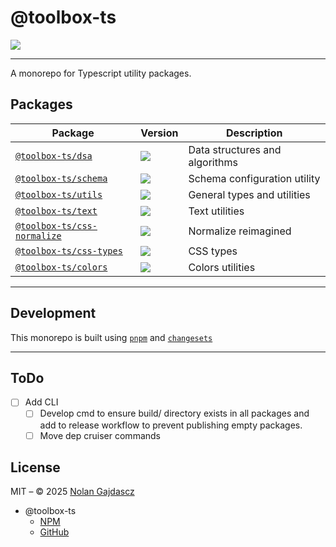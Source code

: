# @toolbox-ts

![](https://img.shields.io/badge/coverage-100%25-brightgreen)

---

A monorepo for Typescript utility packages.

## Packages

| Package                                                 | Version                                                                                                                       | Description                    |
| ------------------------------------------------------- | ----------------------------------------------------------------------------------------------------------------------------- | ------------------------------ |
| [`@toolbox-ts/dsa`](./packages/dsa)                     | [![](https://img.shields.io/npm/v/@toolbox-ts/dsa?label=)](https://www.npmjs.com/package/@toolbox-ts/dsa)                     | Data structures and algorithms |
| [`@toolbox-ts/schema`](./packages/schema)               | [![](https://img.shields.io/npm/v/@toolbox-ts/schema?label=)](https://www.npmjs.com/package/@toolbox-ts/schema)               | Schema configuration utility   |
| [`@toolbox-ts/utils`](./packages/utils)                 | [![](https://img.shields.io/npm/v/@toolbox-ts/utils?label=)](https://www.npmjs.com/package/@toolbox-ts/utils)                 | General types and utilities    |
| [`@toolbox-ts/text`](./packages/text)                   | [![](https://img.shields.io/npm/v/@toolbox-ts/text?label=)](https://www.npmjs.com/package/@toolbox-ts/text)                   | Text utilities                 |
| [`@toolbox-ts/css-normalize`](./packages/css-normalize) | [![](https://img.shields.io/npm/v/@toolbox-ts/css-normalize?label=)](https://www.npmjs.com/package/@toolbox-ts/css-normalize) | Normalize reimagined           |
| [`@toolbox-ts/css-types`](./packages/css-types)         | [![](https://img.shields.io/npm/v/@toolbox-ts/css-types?label=)](https://www.npmjs.com/package/@toolbox-ts/css-types)         | CSS types                      |
| [`@toolbox-ts/colors`](./packages/colors)               | [![](https://img.shields.io/npm/v/@toolbox-ts/colors?label=)](https://www.npmjs.com/package/@toolbox-ts/colors)               | Colors utilities               |

---

## Development

This monorepo is built using [`pnpm`](https://pnpm.io) and
[`changesets`](https://github.com/changesets/changesets)

---

## ToDo

- [ ] Add CLI
  - [ ] Develop cmd to ensure build/ directory exists in all packages and add to
        release workflow to prevent publishing empty packages.
  - [ ] Move dep cruiser commands

## License

MIT – © 2025 [Nolan Gajdascz](https://github.com/gajdascz)

- @toolbox-ts
  - [NPM](https://www.npmjs.com/org/toolbox-ts)
  - [GitHub](https://github.com/toolbox-ts/toolbox-ts)
